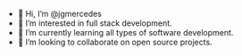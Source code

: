 - 👋 Hi, I’m @jgmercedes
- 👀 I’m interested in full stack development.
- 🌱 I’m currently learning all types of software development.
- 💞️ I’m looking to collaborate on open source projects.
